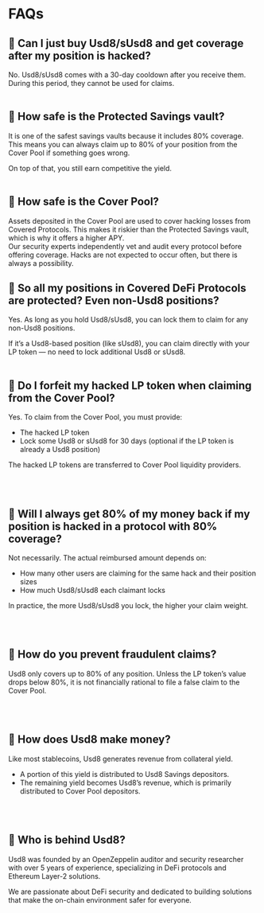 # FAQs
## <span class="emoji">💭</span> Can I just buy Usd8/sUsd8 and get coverage after my position is hacked?

No. Usd8/sUsd8 comes with a 30-day cooldown after you receive them. During this period, they cannot be used for claims.
<br/>
<br/>

## <span class="emoji">💭</span> How safe is the Protected Savings vault?

It is one of the safest savings vaults because it includes 80% coverage. This means you can always claim up to 80% of your position from the Cover Pool if something goes wrong.

On top of that, you still earn competitive the yield.
<br/>
<br/>

## <span class="emoji">💭</span> How safe is the Cover Pool?
Assets deposited in the Cover Pool are used to cover hacking losses from Covered Protocols. This makes it riskier than the Protected Savings vault, which is why it offers a higher APY.
<br/>
Our security experts independently vet and audit every protocol before offering coverage. Hacks are not expected to occur often, but there is always a possibility.


## <span class="emoji">💭</span> So all my positions in Covered DeFi Protocols are protected? Even non-Usd8 positions?

Yes. As long as you hold Usd8/sUsd8, you can lock them to claim for any non-Usd8 positions.

If it’s a Usd8-based position (like sUsd8), you can claim directly with your LP token — no need to lock additional Usd8 or sUsd8.
<br/>
<br/>

## <span class="emoji">💭</span> Do I forfeit my hacked LP token when claiming from the Cover Pool?

Yes. To claim from the Cover Pool, you must provide:
- The hacked LP token
- Lock some Usd8 or sUsd8 for 30 days (optional if the LP token is already a Usd8 position)

The hacked LP tokens are transferred to Cover Pool liquidity providers.
 
<br/>
<br/>

## <span class="emoji">💭</span> Will I always get 80% of my money back if my position is hacked in a protocol with 80% coverage?

Not necessarily. The actual reimbursed amount depends on:
- How many other users are claiming for the same hack and their position sizes
- How much Usd8/sUsd8 each claimant locks

In practice, the more Usd8/sUsd8 you lock, the higher your claim weight.
 
<br/>
<br/>

## <span class="emoji">💭</span> How do you prevent fraudulent claims?

Usd8 only covers up to 80% of any position. Unless the LP token’s value drops below 80%, it is not financially rational to file a false claim to the Cover Pool.

<br/>
<br/>


## <span class="emoji">💭</span> How does Usd8 make money?

Like most stablecoins, Usd8 generates revenue from collateral yield.
- A portion of this yield is distributed to Usd8 Savings depositors.
- The remaining yield becomes Usd8’s revenue, which is primarily distributed to Cover Pool depositors.
<br/>
<br/>

## <span class="emoji">💭</span> Who is behind Usd8?

Usd8 was founded by an OpenZeppelin auditor and security researcher with over 5 years of experience, specializing in DeFi protocols and Ethereum Layer-2 solutions.

We are passionate about DeFi security and dedicated to building solutions that make the on-chain environment safer for everyone.

<br/>
<br/>